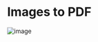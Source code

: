# Images to PDF

![image](https://user-images.githubusercontent.com/62976976/114991045-05fc7180-9e4e-11eb-850b-30a61f6885bc.png)
